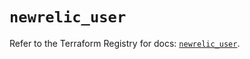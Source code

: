 # `newrelic_user`

Refer to the Terraform Registry for docs: [`newrelic_user`](https://registry.terraform.io/providers/newrelic/newrelic/3.35.1/docs/resources/user).
